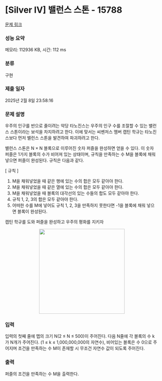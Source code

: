 # [Silver IV] 밸런스 스톤 - 15788 

[문제 링크](https://www.acmicpc.net/problem/15788) 

### 성능 요약

메모리: 112936 KB, 시간: 112 ms

### 분류

구현

### 제출 일자

2025년 2월 8일 23:58:16

### 문제 설명

<p>우주의 인구를 반으로 줄이려는 악당 타노진스는 우주의 인구 수를 조절할 수 있는 밸런스 스톤이라는 보석을 차지하려고 한다. 이에 맞서는 씨벤저스 멤버 캡틴 학규는 타노진스보다 먼저 밸런스 스톤을 발견하여 파괴하려고 한다.</p>

<p>밸런스 스톤은 N × N 블록으로 이루어진 숫자 퍼즐을 완성하면 얻을 수 있다. 이 숫자 퍼즐은 1가지 블록의 수가 비어져 있는 상태이며, 규칙을 만족하는 수 M을 블록에 채워넣으면 퍼즐이 완성된다. 규칙은 다음과 같다.</p>

<p>[ 규칙 ]</p>

<ol>
	<li>M을 채워넣었을 때 같은 행에 있는 수의 합은 모두 같아야 한다.</li>
	<li>M을 채워넣었을 때 같은 열에 있는 수의 합은 모두 같아야 한다.</li>
	<li>M을 채워넣었을 때 블록의 대각선의 있는 수들의 합도 모두 같아야 한다.</li>
	<li>규칙 1, 2, 3의 합은 모두 같아야 한다.</li>
	<li>어떠한 수를 M에 넣어도 규칙 1, 2, 3을 만족하지 못한다면 -1을 블록에 채워 넣으면 블록이 완성된다.</li>
</ol>

<p>캡틴 학규를 도와 퍼즐을 완성하고 우주의 평화를 지키자</p>

<p style="text-align: center;"><img alt="" src="https://onlinejudgeimages.s3-ap-northeast-1.amazonaws.com/problem/15788/1.png" style="width: 281px; height: 279px;"></p>

### 입력 

 <p>입력의 첫째 줄에 맵의 크기 N(2 ≤ N ≤ 500)이 주어진다. 다음 N줄에 각 블록의 수 k가 N개가 주어진다. (1 ≤ k ≤ 1,000,000,000의 자연수), 비어있는 블록은 수 0으로 주어지며 조건을 만족하는 수 M이 존재할 시 무조건 자연수 값이 되도록 주어진다.</p>

### 출력 

 <p>퍼즐의 조건을 만족하는 수 M을 출력한다.</p>

